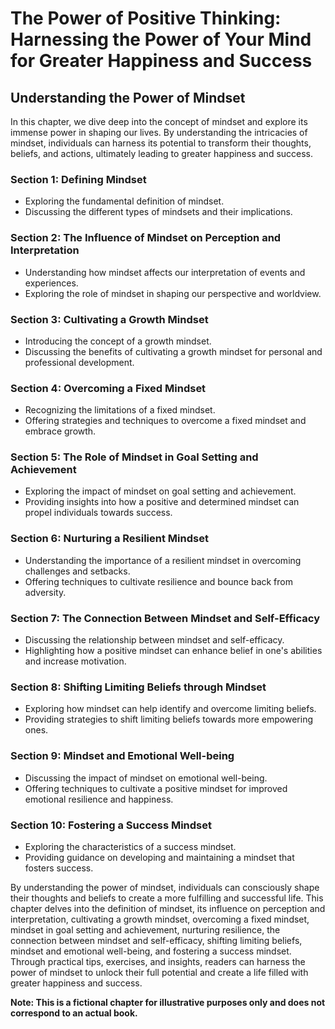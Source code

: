 The Power of Positive Thinking: Harnessing the Power of Your Mind for Greater Happiness and Success
===================================================================================================

Understanding the Power of Mindset
---------------------------------------------

In this chapter, we dive deep into the concept of mindset and explore its immense power in shaping our lives. By understanding the intricacies of mindset, individuals can harness its potential to transform their thoughts, beliefs, and actions, ultimately leading to greater happiness and success.

### Section 1: Defining Mindset

* Exploring the fundamental definition of mindset.
* Discussing the different types of mindsets and their implications.

### Section 2: The Influence of Mindset on Perception and Interpretation

* Understanding how mindset affects our interpretation of events and experiences.
* Exploring the role of mindset in shaping our perspective and worldview.

### Section 3: Cultivating a Growth Mindset

* Introducing the concept of a growth mindset.
* Discussing the benefits of cultivating a growth mindset for personal and professional development.

### Section 4: Overcoming a Fixed Mindset

* Recognizing the limitations of a fixed mindset.
* Offering strategies and techniques to overcome a fixed mindset and embrace growth.

### Section 5: The Role of Mindset in Goal Setting and Achievement

* Exploring the impact of mindset on goal setting and achievement.
* Providing insights into how a positive and determined mindset can propel individuals towards success.

### Section 6: Nurturing a Resilient Mindset

* Understanding the importance of a resilient mindset in overcoming challenges and setbacks.
* Offering techniques to cultivate resilience and bounce back from adversity.

### Section 7: The Connection Between Mindset and Self-Efficacy

* Discussing the relationship between mindset and self-efficacy.
* Highlighting how a positive mindset can enhance belief in one's abilities and increase motivation.

### Section 8: Shifting Limiting Beliefs through Mindset

* Exploring how mindset can help identify and overcome limiting beliefs.
* Providing strategies to shift limiting beliefs towards more empowering ones.

### Section 9: Mindset and Emotional Well-being

* Discussing the impact of mindset on emotional well-being.
* Offering techniques to cultivate a positive mindset for improved emotional resilience and happiness.

### Section 10: Fostering a Success Mindset

* Exploring the characteristics of a success mindset.
* Providing guidance on developing and maintaining a mindset that fosters success.

By understanding the power of mindset, individuals can consciously shape their thoughts and beliefs to create a more fulfilling and successful life. This chapter delves into the definition of mindset, its influence on perception and interpretation, cultivating a growth mindset, overcoming a fixed mindset, mindset in goal setting and achievement, nurturing resilience, the connection between mindset and self-efficacy, shifting limiting beliefs, mindset and emotional well-being, and fostering a success mindset. Through practical tips, exercises, and insights, readers can harness the power of mindset to unlock their full potential and create a life filled with greater happiness and success.

**Note: This is a fictional chapter for illustrative purposes only and does not correspond to an actual book.**

